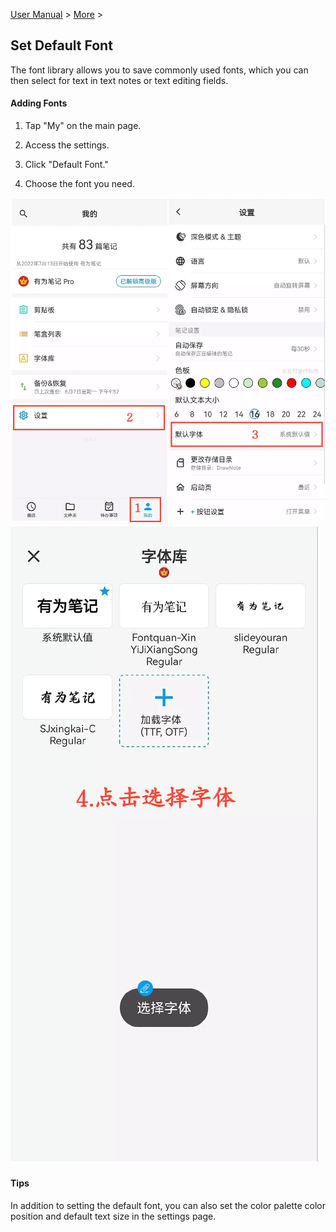 [User Manual](/dragonnest/drawnote/manual/en) > [More](/dragonnest/drawnote/manual/en/more) >

Set Default Font
---
The font library allows you to save commonly used fonts, which you can then select for text in text notes or text editing fields.

#### Adding Fonts
1. Tap "My" on the main page.

2. Access the settings.

3. Click "Default Font."

4. Choose the font you need.

![Set Default Font 1](imgs/set_default_font1.png)
![Set Default Font 2](imgs/set_default_font2.png)

#### Tips
In addition to setting the default font, you can also set the color palette color position and default text size in the settings page.